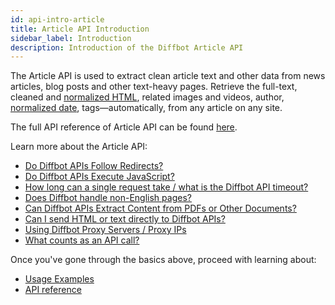 ```yaml
---
id: api-intro-article
title: Article API Introduction
sidebar_label: Introduction
description: Introduction of the Diffbot Article API
---
```


The Article API is used to extract clean article text and other data from news articles, blog posts and other text-heavy pages. Retrieve the full-text, cleaned and [normalized HTML](api-article-html.md), related images and videos, author, [normalized date](explain-article-api-date-normalization), tags—automatically, from any article on any site.

The full API reference of Article API can be found [here](api-article).

Learn more about the Article API:

- [Do Diffbot APIs Follow Redirects?](explain-apis-follow-redirects)
- [Do Diffbot APIs Execute JavaScript?](explain-apis-javascript-support)
- [How long can a single request take / what is the Diffbot API timeout?](/docs/en/explain-diffbot-api-timeout)
- [Does Diffbot handle non-English pages?](explain-non-english-pages)
- [Can Diffbot APIs Extract Content from PDFs or Other Documents?](explain-pdf-extraction)
- [Can I send HTML or text directly to Diffbot APIs?](explain-posting-text-html)
- [Using Diffbot Proxy Servers / Proxy IPs](explain-using-different-proxies)
- [What counts as an API call?](explain-what-counts-as-api-call)

Once you've gone through the basics above, proceed with learning about:

- [Usage Examples](api-usage-article)
- [API reference](api-article)